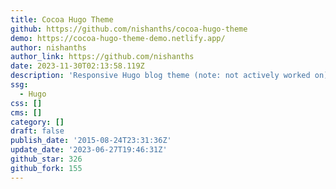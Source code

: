 ```yaml
---
title: Cocoa Hugo Theme
github: https://github.com/nishanths/cocoa-hugo-theme
demo: https://cocoa-hugo-theme-demo.netlify.app/
author: nishanths
author_link: https://github.com/nishanths
date: 2023-11-30T02:13:58.119Z
description: 'Responsive Hugo blog theme (note: not actively worked on)'
ssg:
  - Hugo
css: []
cms: []
category: []
draft: false
publish_date: '2015-08-24T23:31:36Z'
update_date: '2023-06-27T19:46:31Z'
github_star: 326
github_fork: 155
---
```

